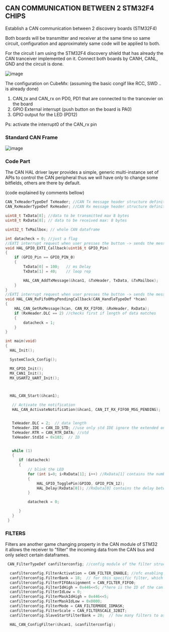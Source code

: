 ## CAN COMMUNICATION BETWEEN 2 STM32F4 CHIPS

Establish a CAN communication between 2 discovery boards (STM32F4) 

Both boards will be transmitter and receiver at the same time so same circuit, configuration and approximately same code will be applied to both.

For the circuit I am using the STM32F4 discovery shield that has already the CAN tranceiver implemented on it.
Connect both boards by CANH, CANL, GND and the circuit is done.

![image](https://user-images.githubusercontent.com/62667666/161021021-5ea8f341-3108-4872-90d3-bb9954cf804d.png)

The configuration on CubeMx: 
(assuming the basic congif like RCC, SWD .. is already done)
1. CAN_tx and CAN_rx on PD0, PD1 that are connected to the trancevier on the board
2. GPIO External interrupt (push button on the board is PA0)
3. GPIO output for the LED (PD12)
  
Ps: activate the interrupt0 of the CAN_rx pin

### Standard CAN Frame

![image](https://user-images.githubusercontent.com/62667666/161023649-1d04a21a-e36d-40f1-9159-9d4bc02ee92c.png)


### Code Part

The CAN HAL driver layer provides a simple, generic multi-instance set of APIs to control the CAN peripheral
thus we will have only to change some bitfields, others are there by default.

(code explained by comments bellow)

```C
CAN_TxHeaderTypeDef TxHeader; //CAN Tx message header structure definition
CAN_RxHeaderTypeDef RxHeader; //CAN Rx message header structure definition

uint8_t TxData[8]; //data to be transmitted max 8 bytes
uint8_t RxData[8]; // data to be received max: 8 bytes

uint32_t TxMailbox; // whole CAN dataframe

int datacheck = 0; //just a flag
//EXTI interrupt request when user presses the button -> sends the message via CAN
void HAL_GPIO_EXTI_Callback(uint16_t GPIO_Pin)
{
	if (GPIO_Pin == GPIO_PIN_0)
	{
		TxData[0] = 100;   // ms Delay
		TxData[1] = 40;    // loop rep

		HAL_CAN_AddTxMessage(&hcan1, &TxHeader, TxData, &TxMailbox);
	}
}
//EXTI interrupt request when user presses the button -> sends the message via CAN
void HAL_CAN_RxFifo0MsgPendingCallback(CAN_HandleTypeDef *hcan)
{
	HAL_CAN_GetRxMessage(hcan, CAN_RX_FIFO0, &RxHeader, RxData);
	if (RxHeader.DLC == 2) //checks first if length of data matches
	{
		datacheck = 1;
	}
}

int main(void)
{
  HAL_Init();

  SystemClock_Config();

  MX_GPIO_Init();
  MX_CAN1_Init();
  MX_USART2_UART_Init();



  HAL_CAN_Start(&hcan1);

   // Activate the notification
   HAL_CAN_ActivateNotification(&hcan1, CAN_IT_RX_FIFO0_MSG_PENDING);


   TxHeader.DLC = 2;  // data length
   TxHeader.IDE = CAN_ID_STD; //use only std IDE ignore the extended one
   TxHeader.RTR = CAN_RTR_DATA; //std
   TxHeader.StdId = 0x103;  // ID


   while (1)
   {
 	  if (datacheck)
 	  {
 		  // blink the LED
 		  for (int i=0; i<RxData[1]; i++) //RxData[1] contains the number of blinks
 		  {
 			  HAL_GPIO_TogglePin(GPIOD, GPIO_PIN_12);
 			  HAL_Delay(RxData[0]); //RxData[0] contains the delay between two blinks
 		  }

 		  datacheck = 0;

 	  }
   }
 }
```

### FILTERS

Filters are another game changing property in the CAN module of STM32  
it allows the receiver to "filter" the incoming data from the CAN bus and only select certain dataframes.

```C
 CAN_FilterTypeDef canfilterconfig; //config module of the filter structure

  canfilterconfig.FilterActivation = CAN_FILTER_ENABLE; //ofc enabling the filtering option
  canfilterconfig.FilterBank = 18;  // for this specific filter, which filter bank to use from the assigned ones, in CAN1 below (20) 
  canfilterconfig.FilterFIFOAssignment = CAN_FILTER_FIFO0;
  canfilterconfig.FilterIdHigh = 0x446<<5; /*here is the ID of the can transimitter that we are expecting data from(shift by 5 bits since we are only 	     considering the STD ID not the extended one) */
  canfilterconfig.FilterIdLow = 0;
  canfilterconfig.FilterMaskIdHigh = 0x446<<5;
  canfilterconfig.FilterMaskIdLow = 0x0000;
  canfilterconfig.FilterMode = CAN_FILTERMODE_IDMASK;
  canfilterconfig.FilterScale = CAN_FILTERSCALE_32BIT;
  canfilterconfig.SlaveStartFilterBank = 20;  // how many filters to assign to the CAN1, up to 28 filter banks

  HAL_CAN_ConfigFilter(&hcan1, &canfilterconfig);

```

